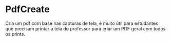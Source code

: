 # PdfCreate
Cria um pdf com base nas capturas de tela, é muito útil para estudantes que precisam printar a tela do professor para criar um PDF geral com todos os prints.
